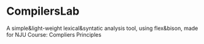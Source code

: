 # CompilersLab
A simple&amp;light-weight lexical&amp;syntatic analysis tool, using flex&amp;bison, made for NJU Course: Compliers Principles
